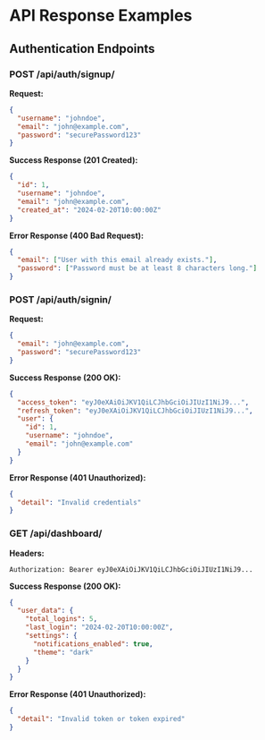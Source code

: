 # API Response Examples

## Authentication Endpoints

### POST /api/auth/signup/
**Request:**
```json
{
  "username": "johndoe",
  "email": "john@example.com",
  "password": "securePassword123"
}
```

**Success Response (201 Created):**
```json
{
  "id": 1,
  "username": "johndoe",
  "email": "john@example.com",
  "created_at": "2024-02-20T10:00:00Z"
}
```

**Error Response (400 Bad Request):**
```json
{
  "email": ["User with this email already exists."],
  "password": ["Password must be at least 8 characters long."]
}
```

### POST /api/auth/signin/
**Request:**
```json
{
  "email": "john@example.com",
  "password": "securePassword123"
}
```

**Success Response (200 OK):**
```json
{
  "access_token": "eyJ0eXAiOiJKV1QiLCJhbGciOiJIUzI1NiJ9...",
  "refresh_token": "eyJ0eXAiOiJKV1QiLCJhbGciOiJIUzI1NiJ9...",
  "user": {
    "id": 1,
    "username": "johndoe",
    "email": "john@example.com"
  }
}
```

**Error Response (401 Unauthorized):**
```json
{
  "detail": "Invalid credentials"
}
```

### GET /api/dashboard/
**Headers:**
```
Authorization: Bearer eyJ0eXAiOiJKV1QiLCJhbGciOiJIUzI1NiJ9...
```

**Success Response (200 OK):**
```json
{
  "user_data": {
    "total_logins": 5,
    "last_login": "2024-02-20T10:00:00Z",
    "settings": {
      "notifications_enabled": true,
      "theme": "dark"
    }
  }
}
```

**Error Response (401 Unauthorized):**
```json
{
  "detail": "Invalid token or token expired"
}
```